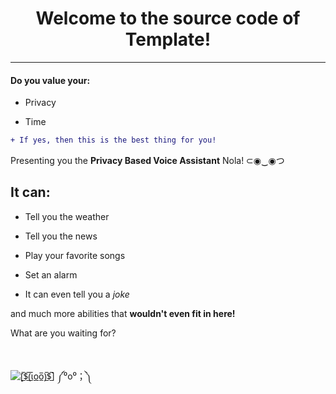 <h1 align="center">Welcome to the source code of Template!</h1>

---

<h4>Do you value your:</h4>

- Privacy

- Time

```diff
+ If yes, then this is the best thing for you!
```

Presenting you the **Privacy Based Voice Assistant** Nola! ⊂◉‿◉つ

<h2>It can:</h2>

- Tell you the weather

- Tell you the news

- Play your favorite songs

- Set an alarm

- It can even tell you a *joke*

and much more abilities that **wouldn't even fit in here!**


What are you waiting for?

&nbsp;<p>
	<a href="https://www.example.com"><img img src="noimageatall" alt="[̲̅$̲̅(̲̅ιοο̲̅)̲̅$̲̅]"/></a>    ༼⁰o⁰；༽
